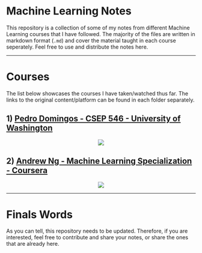 # Machine Learning Notes
This repository is a collection of some of my notes from different Machine Learning courses that I have followed. The majority of the files are written in markdown format (`.md`) and cover the material taught in each course seperately. Feel free to use and distribute the notes here.

---

# Courses
The list below showcases the courses I have taken/watched thus far. The links to the original content/platform can be found in each folder separately.

## 1) [Pedro Domingos - CSEP 546 - University of Washington](https://github.com/KouroshKSH/Machine-Learning-Notes/tree/master/PedroDomingos-CSEP-546)

<p align="center"><img src="https://logos-world.net/wp-content/uploads/2022/01/University-of-Washington-Symbol.png"></p>

## 2) [Andrew Ng - Machine Learning Specialization - Coursera]()

<p align="center"><img src="https://cdn8.openculture.com/2022/06/21191516/Stanford-Deeplearning.ai-email-social-2-1024x536.png"></p>


---

# Finals Words
As you can tell, this repository needs to be updated. Therefore, if you are interested, feel free to contribute and share your notes, or share the ones that are already here.
